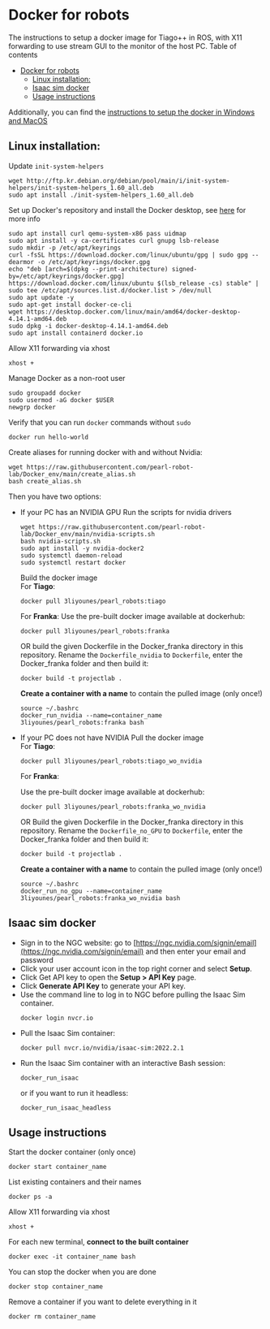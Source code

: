 # Docker for robots

The instructions to setup a docker image for Tiago++ in ROS, with X11 forwarding to use stream GUI to the monitor of the host PC.
Table of contents
- [Docker for robots](#docker-for-robots)
  - [Linux installation:](#linux-installation)
  - [Isaac sim docker](#isaac-sim-docker)
  - [Usage instructions](#usage-instructions)

Additionally, you can find the [instructions to setup the docker in Windows and MacOS](https://github.com/pearl-robot-lab/Docker_env/blob/main/Windows_Mac.md)

## Linux installation:
Update `init-system-helpers`
```
wget http://ftp.kr.debian.org/debian/pool/main/i/init-system-helpers/init-system-helpers_1.60_all.deb
sudo apt install ./init-system-helpers_1.60_all.deb
```
Set up Docker's repository and install the Docker desktop, see [here](https://docs.docker.com/desktop/install/linux/ubuntu/) for more info 
```
sudo apt install curl qemu-system-x86 pass uidmap
sudo apt install -y ca-certificates curl gnupg lsb-release
sudo mkdir -p /etc/apt/keyrings
curl -fsSL https://download.docker.com/linux/ubuntu/gpg | sudo gpg --dearmor -o /etc/apt/keyrings/docker.gpg
echo "deb [arch=$(dpkg --print-architecture) signed-by=/etc/apt/keyrings/docker.gpg] https://download.docker.com/linux/ubuntu $(lsb_release -cs) stable" | sudo tee /etc/apt/sources.list.d/docker.list > /dev/null
sudo apt update -y
sudo apt-get install docker-ce-cli
wget https://desktop.docker.com/linux/main/amd64/docker-desktop-4.14.1-amd64.deb
sudo dpkg -i docker-desktop-4.14.1-amd64.deb
sudo apt install containerd docker.io
```
Allow X11 forwarding via xhost
```
xhost +
```
Manage Docker as a non-root user
```
sudo groupadd docker
sudo usermod -aG docker $USER
newgrp docker
```
Verify that you can run `docker` commands without `sudo`
```
docker run hello-world
```

Create aliases for running docker with and without Nvidia:
```
wget https://raw.githubusercontent.com/pearl-robot-lab/Docker_env/main/create_alias.sh
bash create_alias.sh
```

Then you have two options:

* If your PC has an NVIDIA GPU
    Run the scripts for nvidia drivers
    ```
    wget https://raw.githubusercontent.com/pearl-robot-lab/Docker_env/main/nvidia-scripts.sh
    bash nvidia-scripts.sh
    sudo apt install -y nvidia-docker2
    sudo systemctl daemon-reload
    sudo systemctl restart docker
    ```

    Build the docker image <br>
    For **Tiago**:
    ```
    docker pull 3liyounes/pearl_robots:tiago
    ```
    For **Franka**:
    Use the pre-built docker image available at dockerhub:
    ```
    docker pull 3liyounes/pearl_robots:franka
    ```
    OR build the given Dockerfile in the Docker_franka directory in this repository. Rename the `Dockerfile_nvidia` to `Dockerfile`, enter the Docker_franka folder and then build it:
    ```
    docker build -t projectlab .
    ```

    **Create a container with a name** to contain the pulled image (only once!)
    ```
    source ~/.bashrc
    docker_run_nvidia --name=container_name 3liyounes/pearl_robots:franka bash
    ```

* If your PC does not have NVIDIA
    Pull the docker image <br>
    For **Tiago**:
    ```
    docker pull 3liyounes/pearl_robots:tiago_wo_nvidia
    ```
    For **Franka**:

    Use the pre-built docker image available at dockerhub:
    ```
    docker pull 3liyounes/pearl_robots:franka_wo_nvidia
    ```
    OR Build the given Dockerfile in the Docker_franka directory in this repository. Rename the `Dockerfile_no_GPU` to `Dockerfile`, enter the Docker_franka folder and then build it:
    ```
    docker build -t projectlab .
    ```

    **Create a container with a name** to contain the pulled image (only once!)
    ```
    source ~/.bashrc
    docker_run_no_gpu --name=container_name 3liyounes/pearl_robots:franka_wo_nvidia bash
    ```

## Isaac sim docker
* Sign in to the NGC website:
go to [https://ngc.nvidia.com/signin/email](https://ngc.nvidia.com/signin/email) and then enter your email and password
* Click your user account icon in the top right corner and select **Setup**.
* Click Get API key to open the **Setup > API Key** page.
* Click **Generate API Key** to generate your API key.
* Use the command line to log in to NGC before pulling the Isaac Sim container.
    ```
    docker login nvcr.io
    ```
* Pull the Isaac Sim container:
    ```
    docker pull nvcr.io/nvidia/isaac-sim:2022.2.1
    ```
* Run the Isaac Sim container with an interactive Bash session:
    ```
    docker_run_isaac
    ```
    or if you want to run it headless:
    ```
    docker_run_isaac_headless
    ```
## Usage instructions

Start the docker container (only once)
```
docker start container_name
```
List existing containers and their names
```
docker ps -a 
```
Allow X11 forwarding via xhost
```
xhost +
```
For each new terminal, **connect to the built container**
```
docker exec -it container_name bash
```
You can stop the docker when you are done
```
docker stop container_name 
```
Remove a container if you want to delete everything in it
```
docker rm container_name
```

